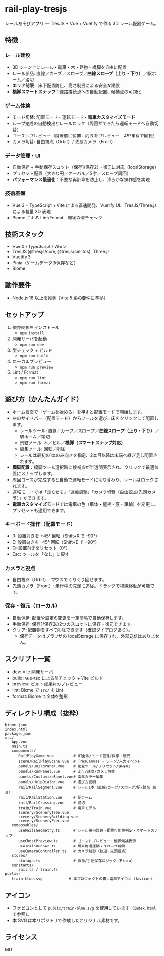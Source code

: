 # rail-play-tresjs

レールあそびアプリ — TresJS + Vue + Vuetify で作る 3D レール配置ゲーム。

## 特徴

### レール建設

- 3D シーン上にレール・電車・木・建物・橋脚を自由に配置
- レール部品: 直線／カーブ／スロープ／**曲線スロープ（上り・下り）**／駅ホーム／踏切
- **エリア制限**：床下配置防止、高さ制限による安全な建設
- **橋脚スマートスナップ**：線路接続点への自動配置、候補点の可視化

### ゲーム体験

- モード切替: 配置モード・運転モード・**電車カスタマイズモード**
- ループ完成の自動検出とレールロック（周回ができたら運転モードへ自動切替）
- ゴーストプレビュー（設置前に位置・向きをプレビュー、45°単位で回転）
- カメラ切替: 自由視点（Orbit）/ 先頭カメラ（Front）

### データ管理・UI

- 自動保存 + 手動保存スロット（保存1/保存2）・復元に対応（localStorage）
- プリセット配置（大きな円／オーバル／S字／スロープ周回）
- **パフォーマンス最適化**：不要な再計算を防止し、滑らかな操作感を実現

### 技術基盤

- Vue 3 + TypeScript + Vite による高速開発、Vuetify UI、TresJS/Three.js による軽量 3D 表現
- Biome による Lint/Format、厳密な型チェック

## 技術スタック

- Vue 3 / TypeScript / Vite 5
- TresJS (@tresjs/core, @tresjs/cientos), Three.js
- Vuetify 3
- Pinia（ゲームデータの保存など）
- Biome

## 動作要件

- Node.js 18 以上を推奨（Vite 5 系の要件に準拠）

## セットアップ

1. 依存関係をインストール
    - `npm install`
2. 開発サーバを起動
    - `npm run dev`
3. 型チェック + ビルド
    - `npm run build`
4. ローカルプレビュー
    - `npm run preview`
5. Lint / Format
    - `npm run lint`
    - `npm run format`

## 遊び方（かんたんガイド）

- ホーム画面で「ゲームを始める」を押すと配置モードで開始します。
- 左のサイドバー（配置モード）からツールを選び、床をクリックして配置します。
  - レールツール: 直線／カーブ／スロープ／**曲線スロープ（上り・下り）**／駅ホーム／踏切
  - 景観ツール: 木／ビル／**橋脚（スマートスナップ対応）**
  - 編集ツール: 回転／削除
  - レールは最初の1本のみ向きを指定、2本目以降は末端へ継ぎ足し配置されます。
- **橋脚配置**：橋脚ツール選択時に候補点が半透明表示され、クリックで最適位置にスナップします。
- 周回コースが完成すると自動で運転モードに切り替わり、レールはロックされます。
- 運転モードでは「走らせる」「速度調整」「カメラ切替（自由視点/先頭カメラ）」ができます。
- **電車カスタマイズモード**では電車の色（車体・屋根・窓・車輪）を変更し、プリセットも適用できます。

### キーボード操作（配置モード）

- R: 設置向きを +45° 回転（Shift+R で -90°）
- E: 設置向きを -45° 回転（Shift+E で +90°）
- Q: 設置向きをリセット（0°）
- Esc: ツールを「なし」に戻す

### カメラと視点

- 自由視点（Orbit）: マウスでぐりぐり回せます。
- 先頭カメラ（Front）: 走行中の先頭に追従。ドラッグで視線移動が可能です。

### 保存・復元（ローカル）

- 自動保存: 配置や設定の変更を一定間隔で自動保存します。
- 手動保存: 保存1/保存2の2つのスロットに保存・復元できます。
- クリア: 配置物をすべて削除できます（確認ダイアログあり）。
  - 保存データはブラウザの localStorage に保存され、外部送信はありません。

## スクリプト一覧

- dev: Vite 開発サーバ
- build: vue-tsc による型チェック + Vite ビルド
- preview: ビルド成果物のプレビュー
- lint: Biome で `src/` を Lint
- format: Biome で全体を整形

## ディレクトリ構成（抜粋）

```text
biome.json
index.html
package.json
src/
   App.vue
   main.ts
   components/
      RailPlayGame.vue         # UI全体/モード管理/保存・復元
      scene/RailPlayScene.vue  # TresCanvas + シーン/入力イベント
      panels/BuildPanel.vue    # 配置ツール/プリセット/保存UI
      panels/RunPanel.vue      # 走行/速度/カメラ切替
      panels/CustomizePanel.vue# 電車カラー編集
      panels/HelpDialog.vue    # 遊び方説明
      rail/RailSegment.vue     # レール1本（直線/カーブ/スロープ/駅/踏切 統合）
      rail/RailStation.vue     # 駅ホーム
      rail/RailCrossing.vue    # 踏切
      train/Train.vue          # 電車モデル
      scenery/SceneryTree.vue
      scenery/SceneryBuilding.vue
      scenery/SceneryPier.vue
   composables/
      useRailsGeometry.ts      # レール幾何計算・配置可能性判定・スマートスナップ
      useGhostPreview.ts       # ゴーストプレビュー・橋脚候補表示
      useTrainRunner.ts        # 電車物理運動・スロープ補間
      useCameraController.ts   # カメラ制御（軌道・先頭視点）
   stores/
      storage.ts               # 自動/手動保存ロジック（Pinia）
   constants/
      rail.ts / train.ts
public/
   train-blue.svg            # 本プロジェクトの青い電車アイコン（favicon）
```

## アイコン

- ファビコンとして `public/train-blue.svg` を使用しています（`index.html` で参照）。
- 本 SVG は本リポジトリで作成したオリジナル素材です。

## ライセンス

MIT

